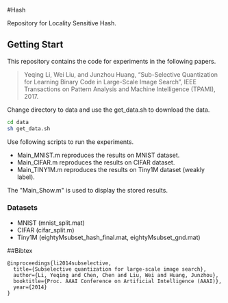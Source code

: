
#Hash

Repository for Locality Sensitive Hash. 

## Getting Start

This repository contains the code for experiments in the following papers.

> Yeqing Li, Wei Liu, and Junzhou Huang, “Sub-Selective Quantization for Learning Binary Code in Large-Scale Image Search”, IEEE Transactions on Pattern Analysis and Machine Intelligence (TPAMI), 2017.

Change directory to data and use the get_data.sh to download the data.

```bash
cd data
sh get_data.sh
```

Use following scripts to run the experiments.
- Main_MNIST.m reproduces the results on MNIST dataset.
- Main_CIFAR.m reproduces the results on CIFAR dataset.
- Main_TINY1M.m reproduces the results on Tiny1M dataset (weakly label).

The "Main_Show.m" is used to display the stored results.

### Datasets

- MNIST (mnist_split.mat)
- CIFAR (cifar_split.m)
- Tiny1M (eightyMsubset_hash_final.mat, eightyMsubset_gnd.mat)

##Bibtex

	@inproceedings{li2014subselective,
	  title={Subselective quantization for large-scale image search},
	  author={Li, Yeqing and Chen, Chen and Liu, Wei and Huang, Junzhou},
	  booktitle={Proc. AAAI Conference on Artificial Intelligence (AAAI)},
	  year={2014}
	}

